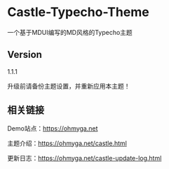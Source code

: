 # Castle-Typecho-Theme
一个基于MDUI编写的MD风格的Typecho主题

## Version
1.1.1

升级前请备份主题设置，并重新应用本主题！

## 相关链接
Demo站点：https://ohmyga.net

主题介绍：https://ohmyga.net/castle.html

更新日志：https://ohmyga.net/castle-update-log.html
